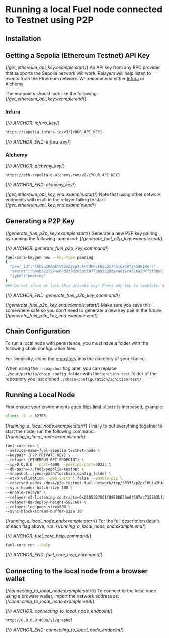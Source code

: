 # Running a local Fuel node connected to Testnet using P2P

## Installation

<TextImport
  file="../installation/index.mdx"
  comment="install_fuelup"
  commentType="{/*"
/>

<CodeImport
  file="../installation/index.mdx"
  comment="install_fuelup_command"
  commentType="{/*"
  lang="sh"
  trim="true"
/>

<TextImport
  file="../counter-dapp/building-a-smart-contract.mdx"
  comment="install_help"
  commentType="{/*"
/>

## Getting a Sepolia (Ethereum Testnet) API Key

{/*get_ethereum_api_key:example:start*/}
An API key from any RPC provider that supports the Sepolia network will work. Relayers will help listen to events from the Ethereum network. We recommend either [Infura](https://www.infura.io/) or [Alchemy](https://www.alchemy.com/)

The endpoints should look like the following:
{/*get_ethereum_api_key:example:end*/}

### Infura

{/*// ANCHOR: infura_key*/}

```sh
https://sepolia.infura.io/v3/{YOUR_API_KEY}
```

{/*// ANCHOR_END: infura_key*/}

### Alchemy

{/*// ANCHOR: alchemy_key*/}

```sh
https://eth-sepolia.g.alchemy.com/v2/{YOUR_API_KEY}
```

{/*// ANCHOR_END: alchemy_key*/}

{/*get_ethereum_api_key_end:example:start*/}
Note that using other network endpoints will result in the relayer failing to start.
{/*get_ethereum_api_key_end:example:end*/}

## Generating a P2P Key

{/*generate_fuel_p2p_key:example:start*/}
Generate a new P2P key pairing by running the following command:
{/*generate_fuel_p2p_key:example:end*/}

{/*// ANCHOR: generate_fuel_p2p_key_command*/}

```sh
fuel-core-keygen new --key-type peering
{
  "peer_id":"16Uiu2HAmEtVt2nZjzpXcAH7dkPcFDiL3z7haj6x78Tj659Ri8nrs",
  "secret":"b0ab3227974e06d236d265bd1077bb0522d38ead16c4326a5dff2f30edf88496",
  "type":"peering"
}
### Do not share or lose this private key! Press any key to complete. ###
```

{/*// ANCHOR_END: generate_fuel_p2p_key_command*/}

{/*generate_fuel_p2p_key_end:example:start*/}
Make sure you save this somewhere safe so you don't need to generate a new key pair in the future.
{/*generate_fuel_p2p_key_end:example:end*/}

## Chain Configuration

To run a local node with persistence, you must have a folder with the following chain configuration files:

For simplicity, clone the [repository](https://github.com/FuelLabs/chain-configuration/tree/master) into the directory of your choice.

When using the `--snapshot` flag later, you can replace `./your/path/to/chain_config_folder` with the `ignition-test` folder of the repository you just cloned `./chain-configuration/ignition-test/`.

## Running a Local Node

First ensure your environments [open files limit](https://askubuntu.com/questions/162229/how-do-i-increase-the-open-files-limit-for-a-non-root-user) `ulimit` is increased, example:

```sh
ulimit -S -n 32768
```

{/*running_a_local_node:example:start*/}
Finally to put everything together to start the node, run the following command:
{/*running_a_local_node:example:end*/}

```sh
fuel-core run \
--service-name=fuel-sepolia-testnet-node \
--keypair {P2P_PRIVATE_KEY} \
--relayer {ETHEREUM_RPC_ENDPOINT} \
--ip=0.0.0.0 --port=4000 --peering-port=30333 \
--db-path=~/.fuel-sepolia-testnet \
--snapshot ./your/path/to/chain_config_folder \
--utxo-validation --poa-instant false --enable-p2p \
--reserved-nodes /dns4/p2p-testnet.fuel.network/tcp/30333/p2p/16Uiu2HAmDxoChB7AheKNvCVpD4PHJwuDGn8rifMBEHmEynGHvHrf \
--sync-header-batch-size 100 \
--enable-relayer \
--relayer-v2-listening-contracts=0x01855B78C1f8868DE70e84507ec735983bf262dA \
--relayer-da-deploy-height=5827607 \
--relayer-log-page-size=500 \
--sync-block-stream-buffer-size 30
```

{/*running_a_local_node_end:example:start*/}
For the full description details of each flag above, run:
{/*running_a_local_node_end:example:end*/}

{/*// ANCHOR: fuel_core_help_command*/}

```sh
fuel-core run --help
```

{/*// ANCHOR_END: fuel_core_help_command*/}

## Connecting to the local node from a browser wallet

{/*connecting_to_local_node:example:start*/}
To connect to the local node using a browser wallet, import the network address as:
{/*connecting_to_local_node:example:end*/}

{/*// ANCHOR: connecting_to_local_node_endpoint*/}

```sh
http://0.0.0.0:4000/v1/graphql
```

{/*// ANCHOR_END: connecting_to_local_node_endpoint*/}